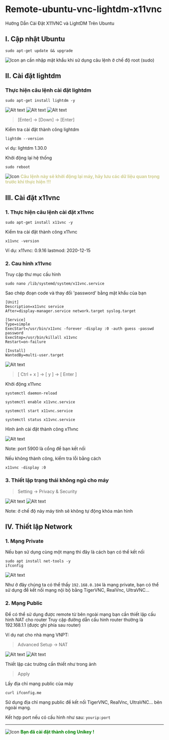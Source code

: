 # Remote-ubuntu-vnc-lightdm-x11vnc
Hướng Dẫn Cài Đặt X11VNC và LightDM Trên Ubuntu

## I. Cập nhật Ubuntu
```
sudo apt-get update && upgrade
```
![Icon](./icon/icon-warning.png) ạn cần nhập mật khẩu khi sử dụng câu lệnh ở chế độ root (sudo)

## II. Cài đặt lightdm
### Thực hiện câu lệnh cài đặt lightdm

```
sudo apt-get install lightdm -y
```

![Alt text](./img/lightdm.png)
![Alt text](./img/lightdm1.png)
![Alt text](./img/lightdm2.png)


>[Enter] &#8594; [Down] &#8594; [Enter]

Kiểm tra cài đặt thành công lightdm
```
lightdm --version
```
ví dụ: lightdm 1.30.0

Khởi động lại hệ thống
```
sudo reboot
```
![Icon](./icon/icon-warning.png) <span style="color: #CECC8C; font-weight: bold;">Câu lệnh này sẽ khởi động lại máy, hãy lưu các dữ liệu quan trọng trước khi thực hiện !!!</span>

## III. Cài đặt x11vnc
### 1. Thực hiện câu lệnh cài đặt x11vnc
```
sudo apt-get install x11vnc -y
```

Kiểm tra cài đặt thành công x11vnc

```
x11vnc -version 
```
Ví dụ: x11vnc: 0.9.16 lastmod: 2020-12-15
### 2. Cau hinh x11vnc
Truy cập thư mục cấu hình

```
sudo nano /lib/systemd/system/x11vnc.service
```

Sao chép đoạn code và thay đổi 'password' bằng mật khẩu của bạn
```
[Unit]
Description=x11vnc service
After=display-manager.service network.target syslog.target

[Service]
Type=simple
ExecStart=/usr/bin/x11vnc -forever -display :0 -auth guess -passwd password
ExecStop=/usr/bin/killall x11vnc
Restart=on-failure

[Install]
WantedBy=multi-user.target
```

![Alt text](./img/x11vnc.png)


>[ Ctrl + x ] &#8594; [ y ] &#8594; [ Enter ]


Khởi động x11vnc
```
systemctl daemon-reload
```

```
systemctl enable x11vnc.service
```

```
systemctl start x11vnc.service
```

```
systemctl status x11vnc.service
```

Hình ảnh cài đặt thành công x11vnc

![Alt text](./img/x11vnc1.png)

Note: port 5900 là cổng để bạn kết nối

Nếu không thành công, kiểm tra lỗi bằng cách
```
x11vnc -display :0
```

### 3. Thiết lập trạng thái không ngủ cho máy

>Setting &#8594; Privacy & Security

![Alt text](./img/x11vnc2.png)
![Alt text](./img/x11vnc3.png)

Note: ở chế độ này máy tính sẽ không tự động khóa màn hình

## IV. Thiết lập Network
### 1. Mạng Private 
Nếu bạn sử dụng cùng một mạng thì đây là cách bạn có thể kết nối

```
sudo apt install net-tools -y
ifconfig
```

![Alt text](./img/nat.png)

Như ở đây chúng ta có thể thấy `192.168.0.104` là mạng private, bạn có thể sử dụng để kết nối mạng nội bộ bằng TigerVNC, RealVnc, UltraVNC...

### 2. Mạng Public
Để có thể sử dụng được remote từ bên ngoài mạng bạn cần thiết lập cấu hình NAT cho router
Truy cập đường dẫn cấu hình router thường là 192.168.1.1 (được ghi phía sau router)

Ví dụ nat cho nhà mạng VNPT:

> Advanced Setup &#8594; NAT

![Alt text](./img/nat1.png)
![Alt text](./img/nat2.png)

Thiết lập các trường cần thiết như trong ảnh

> Apply

Lấy địa chỉ mạng public của máy
```
curl ifconfig.me
```

Sử dụng địa chỉ mạng public để kết nối TigerVNC, RealVnc, UltraVNC... bên ngoài mạng.

Kết hợp port nếu có cấu hình như sau: `yourip:port`

---
![Icon](./icon/icon-check.png) <span style="color: green; font-weight: bold;"> Bạn đã cài đặt thành công Unikey !</span>
